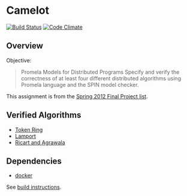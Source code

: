 Camelot
=======

[![Build Status](https://travis-ci.org/stormosson/camelot.svg?branch=develop)](https://travis-ci.org/stormosson/camelot) [![Code Climate](https://codeclimate.com/github/stormosson/camelot/badges/gpa.svg)](https://codeclimate.com/github/stormosson/camelot)


Overview
--------

Objective:

> Promela Models for Distributed Programs Specify and verify the correctness of
> at least four different distributed algorithms using Promela language and the
> SPIN model checker.

This assignment is from the [Spring 2012 Final Project list].

Verified Algorithms
-------------------

- [Token Ring]
- [Lamport]
- [Ricart and Agrawala]

Dependencies
------------

- [docker]

See [build instructions].

  [build instructions]: https://github.com/stormosson/camelot/tree/master/src
  [Spring 2012 Final Project list]: http://users.ece.utexas.edu/~garg/sp16-proj.html
  [spin]: http://spinroot.com/spin/Man/README.html
  [Lamport]: http://users.ece.utexas.edu/~garg/dist1/lecdist/slides/l6-mutex/slide.pdf
  [Token Ring]: https://en.m.wikipedia.org/wiki/Token_ring
  [Ricart and Agrawala]: https://en.m.wikipedia.org/wiki/Ricart%E2%80%93Agrawala_algorithm
  [docker]: https://www.docker.com/
